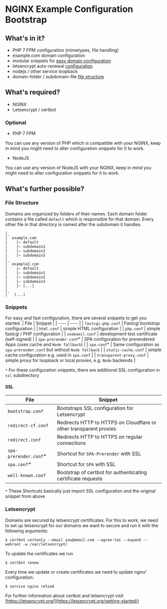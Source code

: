 # NGINX Example Configuration Bootstrap

## What's in it?

- PHP 7 FPM configuration (mimetypes, file handling)
- example.com domain configuration
- modular snippets for [easy domain configuration](#snippets)
- letsencrypt auto-renewal [configuration](#letsencrypt)
- nodejs / other service loopback
- domain-folder / subdomain-file [file structure](#file-structure)

## What's required?

- NGINX
- Letsencrypt / certbot

### Optional

- PHP 7 FPM

You can use any version of PHP which is compatible with your NGINX, keep in mind you might need to alter configuration snippets for it to work.

- NodeJS

You can use any version of NodeJS with your NGINX, keep in mind you might need to alter configuration snippets for it to work.

## What's further possible?

### File Structure

Domains are organized by folders of their names.
Each domain folder contains a file called `default` which is responsible for that domain.
Every other file in that directory is named after the subdomain it handles.

```
|_
|  example.com
|    |— default
|    |— subdomain1
|    |— subdomain2
|    |— subdomain3
|_
|  example2.com
|    |— default
|    |— subdomain1
|    |— subdomain2
|    |— subdomain3
|    |— [...]
|_
|   [...]
```

### Snippets

For easy and fast configuration, there are several snippets to get you started.
| File | Snippet |
| ---- | ---- |
| `fastcgi-php.conf` | Fastcgi bootstrap configuration |
| `html.conf` | simple HTML configuration |
| `php.conf` | simple fastcgi / PHP configuration |
| `snakeoil.conf` | development test certificate (self-signed) |
| `spa-prerender.conf`* | SPA configuration for prerendered Apps (uses cache and `Node fallback`) |
| `spa.conf`* | Same configuration as `spa-prerender.conf` but without `Node fallback` |
| `static-cache.conf` | simple cache configuration e.g. used in `spa.conf` |
| `transparent-proxy.conf` | simple proxy for loopback or local proxies, e.g. `Node` backends |

`*` For these configuration snippets, there are additional SSL configuration in `ssl` subdirectory

#### SSL

| File | Snippet |
| ---- | ------- |
| `bootstrap.conf` | Bootstraps SSL configuration for Letsencrypt |
| `redirect-cf.conf` | Redirects HTTP to HTTPS on Cloudflare or other transparent proxies |
| `redirect.conf` | Redirects HTTP to HTTPS on regular connections |
| `spa-prerender.conf`* | Shortcut for `SPA-Prerender` with SSL |
| `spa.conf`* | Shortcut for `SPA` with SSL |
| `well-known.conf` | Bootstrap of certbot for authenticating certificate requests |

`*` These Shortcuts basically just import SSL configuration and the original snippet from above

### Letsencrypt

Domains are secured by letsencrypt certificates. For this to work, we need to set up letsencrypt for our domains we want to secure and run it with the following arguments:

```
$ certbot certonly --email you@email.com --agree-tos --expand --webroot -w /var/letsencrypt/
```

To update the certificates we run

```
$ certbot renew
```

Every time we update or create certificates we need to update nginx' configuration:

```
$ service nginx reload
```

For further information about certbot and letsencrypt visit [https://letsencrypt.org/](https://letsencrypt.org/getting-started/)
